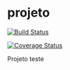 projeto
=======

[![Build Status](https://travis-ci.org/luzfcb/projeto.svg)](https://travis-ci.org/luzfcb/projeto)

[![Coverage Status](https://coveralls.io/repos/luzfcb/projeto/badge.png?branch=master)](https://coveralls.io/r/luzfcb/projeto?branch=master)


Projeto teste


